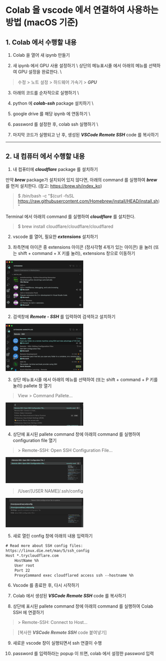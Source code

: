 # Colab 을 vscode 에서 연결하여 사용하는 방법 (macOS 기준)

## 1. __Colab__ 에서 수행할 내용
1. Colab 을 열어 새 ipynb 만들기

2. 새 ipynb 에서 GPU 사용 설정하기 \\
  상단의 메뉴표시줄 에서 아래의 메뉴를 선택하여 GPU 설정을 완료한다. \\
  > 수정 > 노트 설정 > 하드웨어 가속기 > ___GPU___

3. 아래의 코드를 순차적으로 실행하기 \\
  1. python 에 ___colab-ssh___ package 설치하기 \\
  2. google drive 를 해당 ipynb 에 연동하기 \\
  3. password 를 설정한 후, colab ssh 실행하기 \\

4. 마지막 코드가 실행되고 난 후, 생성된 ___VSCode Remote SSH___ code 를 복사하기

---

## 2. __내 컴퓨터__ 에서 수행할 내용
1. 내 컴퓨터에 ___cloudflare___ package 를 설치하기

만약 ___brew___ package가 설치되어 있지 않다면, 아래의 command 를 실행하여 ___brew___ 를 먼저 설치한다. (참고: https://brew.sh/index_ko)
  > $ /bin/bash -c "$(curl -fsSL https://raw.githubusercontent.com/Homebrew/install/HEAD/install.sh)"

  Terminal 에서 아래의 command 를 실행하여 ___cloudflare___ 를 설치한다.
  > $ brew install cloudflare/cloudflare/cloudflared

2. vscode 를 열어, 필요한 ___extensions___ 설치하기

  1. 좌측면에 아이콘 중 extensions 아이콘 (정사각형 4개가 있는 아이콘) 을 눌러 (또는 shift + command + X 키를 눌러), extensions 창으로 이동하기

<img src="./img/extensions1.png" width="50%" title="extensions1" alt="extensions1"></img>

  2. 검색창에 ___Remote - SSH___ 를 입력하여 검색하고 설치하기


<img src="./img/extensions2.png" width="50%" title="extensions2" alt="extensions2"></img>

3. 상단 메뉴표시줄 에서 아래의 메뉴를 선택하여 (또는 shift + command + P 키를 눌러) pallete 창 열기
  > View > Command Pallete...

<img src="./img/pallete.png" width="50%" title="pallete" alt="pallete"></img>

4. 상단에 표시된 pallete command 창에 아래의 command 를 실행하여 configuration file 열기
  > \> Remote-SSH: Open SSH Configuration File...

<img src="./img/configuration1.png" width="50%" title="configuration1" alt="configuration1"></img>

  > /User/[USER NAME]/.ssh/config

<img src="./img/configuration2.png" width="50%" title="configuration2" alt="configuration2"></img>

5. 새로 열린 config 창에 아래의 내용 입력하기
```
# Read more about SSH config files: https://linux.die.net/man/5/ssh_config
Host *.trycloudflare.com
    HostName %h
    User root
    Port 22
    ProxyCommand exec cloudflared access ssh --hostname %h
```

6. Vscode 를 종료한 후, 다시 시작하기

7. Colab 에서 생성된 ___VSCode Remote SSH___ code 를 복사하기

8. 상단에 표시된 pallete command 창에 아래의 command 를 실행하여 Colab SSH 에 연결하기
  > \> Remote-SSH: Connect to Host...

  > [복사한 ___VSCode Remote SSH___ code 붙여넣기]

9. 새로운 vscode 창이 실행되면서 ssh 연결이 수행

10. password 를 입력하라는 popup 이 뜨면, colab 에서 설정한 password 입력
